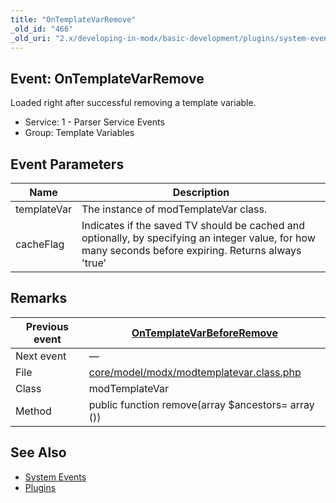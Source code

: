 ```yaml
---
title: "OnTemplateVarRemove"
_old_id: "466"
_old_uri: "2.x/developing-in-modx/basic-development/plugins/system-events/ontemplatevarremove"
---
```


## Event: OnTemplateVarRemove

Loaded right after successful removing a template variable.

- Service: 1 - Parser Service Events
- Group: Template Variables

## Event Parameters

| Name        | Description                                                                                                                                            |
| ----------- | ------------------------------------------------------------------------------------------------------------------------------------------------------ |
| templateVar | The instance of modTemplateVar class.                                                                                                                  |
| cacheFlag   | Indicates if the saved TV should be cached and optionally, by specifying an integer value, for how many seconds before expiring. Returns always 'true' |

## Remarks

| Previous event | [OnTemplateVarBeforeRemove](extending-modx/plugins/system-events/ontemplatevarbeforeremove "OnTemplateVarBeforeRemove")                |
| -------------- | -------------------------------------------------------------------------------------------------------------------------------------- |
| Next event     | —                                                                                                                                     |
| File           | [core/model/modx/modtemplatevar.class.php](https://github.com/modxcms/revolution/blob/master/core/model/modx/modtemplatevar.class.php) |
| Class          | modTemplateVar                                                                                                                         |
| Method         | public function remove(array $ancestors= array ())                                                                                     |

## See Also

- [System Events](extending-modx/plugins/system-events "System Events")
- [Plugins](extending-modx/plugins "Plugins")
